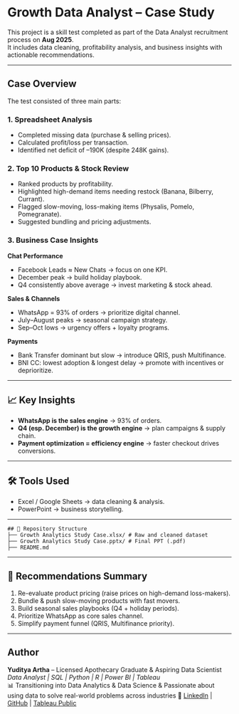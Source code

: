 # Growth Data Analyst – Case Study  

This project is a skill test completed as part of the Data Analyst recruitment process on **Aug 2025**.  
It includes data cleaning, profitability analysis, and business insights with actionable recommendations.  

---

## Case Overview  

The test consisted of three main parts:  

### 1. Spreadsheet Analysis  
- Completed missing data (purchase & selling prices).  
- Calculated profit/loss per transaction.  
- Identified net deficit of –190K (despite 248K gains).  

### 2. Top 10 Products & Stock Review  
- Ranked products by profitability.  
- Highlighted high-demand items needing restock (Banana, Bilberry, Currant).  
- Flagged slow-moving, loss-making items (Physalis, Pomelo, Pomegranate).  
- Suggested bundling and pricing adjustments.  

### 3. Business Case Insights  

**Chat Performance**  
- Facebook Leads ≈ New Chats → focus on one KPI.  
- December peak → build holiday playbook.  
- Q4 consistently above average → invest marketing & stock ahead.  

**Sales & Channels**  
- WhatsApp = 93% of orders → prioritize digital channel.  
- July–August peaks → seasonal campaign strategy.  
- Sep–Oct lows → urgency offers + loyalty programs.  

**Payments**  
- Bank Transfer dominant but slow → introduce QRIS, push Multifinance.  
- BNI CC: lowest adoption & longest delay → promote with incentives or deprioritize.  

---

## 📈 Key Insights  
- **WhatsApp is the sales engine** → 93% of orders.  
- **Q4 (esp. December) is the growth engine** → plan campaigns & supply chain.  
- **Payment optimization = efficiency engine** → faster checkout drives conversions.  

---

## 🛠️ Tools Used  
- Excel / Google Sheets → data cleaning & analysis.  
- PowerPoint → business storytelling.  

---

```
## 📂 Repository Structure  
├── Growth Analytics Study Case.xlsx/ # Raw and cleaned dataset
├── Growth Analytics Study Case.pptx/ # Final PPT (.pdf)
├── README.md
```

---

## 🚀 Recommendations Summary  
1. Re-evaluate product pricing (raise prices on high-demand loss-makers).  
2. Bundle & push slow-moving products with fast movers.  
3. Build seasonal sales playbooks (Q4 + holiday periods).  
4. Prioritize WhatsApp as core sales channel.  
5. Simplify payment funnel (QRIS, Multifinance priority).  


---

## Author  
**Yuditya Artha** – Licensed Apothecary Graduate & Aspiring Data Scientist  
*Data Analyst | SQL | Python | R | Power BI | Tableau*  
📊 Transitioning into Data Analytics & Data Science & Passionate about using data to solve real-world problems across industries
🔗 [LinkedIn](https://linkedin.com/in/yuditya-artha) | [GitHub](https://github.com/yudityaartha)  | [Tableau Public](https://public.tableau.com/app/profile/yuditya.artha/vizzes)
